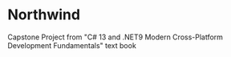 # Northwind
Capstone Project from "C# 13 and .NET9 Modern Cross-Platform Development Fundamentals" text book
